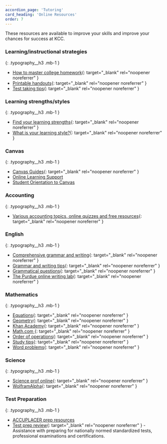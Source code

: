 ```yaml
---
accordion_page: 'Tutoring'
card_heading: 'Online Resources'
order: 7
---
```


These resources are available to improve your skills and improve your chances for success at KCC. 

### Learning/instructional strategies
{: .typography__h3 .mb-1 }

- [How to master college homework](https://bigfuture.collegeboard.org/get-started/inside-the-classroom/take-control-of-homework){: target="_blank" rel="noopener noreferrer" }
- [Printable handouts](https://ctlt.illinoisstate.edu/technology/reggienet/handouts/){: target="_blank" rel="noopener noreferrer" }
- [Test taking tips](https://www.testtakingtips.com/){: target="_blank" rel="noopener noreferrer" }

### Learning strengths/styles
{: .typography__h3 .mb-1 }

- [Find your learning strengths](https://www.literacynet.org/mi/assessment/findyourstrengths.html){: target="_blank" rel="noopener noreferrer" }
- [What is your learning style?](http://www.educationplanner.org/students/self-assessments/learning-styles.shtml){: target="_blank" rel="noopener noreferrer" }

### Canvas
{: .typography__h3 .mb-1 }

- [Canvas Guides](https://guides.instructure.com/){: target="_blank" rel="noopener noreferrer" }
- [Online Learning Support](https://www.kcc.edu/academics/#online-learning-support)
- [Student Orientation to Canvas](https://www.kcc.edu/academics/#canvas-faq)

### Accounting
{: .typography__h3 .mb-1 }

- [Various accounting topics, online quizzes and free resources](https://www.accountingcoach.com/){: target="_blank" rel="noopener noreferrer" }

### English
{: .typography__h3 .mb-1 }

- [Comprehensive grammar and writing](http://grammar.ccc.commnet.edu/grammar/){: target="_blank" rel="noopener noreferrer" }
- [Grammar and writing tips](https://www.essaypunch.com/){: target="_blank" rel="noopener noreferrer" }
- [Grammatical questions](https://www.apastyle.org/previoustips.html){: target="_blank" rel="noopener noreferrer" }
- [The Purdue online writing lab](https://owl.purdue.edu/){: target="_blank" rel="noopener noreferrer" }

### Mathematics
{: .typography__h3 .mb-1 }

- [Equations](http://www.math.com/school/subject2/lessons/S2U1L3GL.html){: target="_blank" rel="noopener noreferrer" }
- [Geometry](http://www.math.com/homeworkhelp/Geometry.html){: target="_blank" rel="noopener noreferrer" }
- [Khan Academy](https://www.khanacademy.org/){: target="_blank" rel="noopener noreferrer" }
- [Math.com ](http://www.math.com/){: target="_blank" rel="noopener noreferrer" }
- [Order of operations](http://www.math.com/school/subject2/lessons/S2U1L2GL.html){: target="_blank" rel="noopener noreferrer" }
- [Study tips](https://mathstat.slu.edu/resources/success-in-mathematics){: target="_blank" rel="noopener noreferrer" }
- [Word problems](http://www.math.com/school/subject2/lessons/S2U1L3DP.html){: target="_blank" rel="noopener noreferrer" }

### Science
{: .typography__h3 .mb-1 }

- [Science prof online](https://www.scienceprofonline.com/){: target="_blank" rel="noopener noreferrer" }
- [WolframAlpha](https://www.wolframalpha.com/){: target="_blank" rel="noopener noreferrer" }

### Test Preparation
{: .typography__h3 .mb-1 }

- [ACCUPLACER prep resources](https://www.kcc.edu/admissions/testing/#prepare-for-the-exams)
- [Test prep review](https://www.testprepreview.com/){: target="_blank" rel="noopener noreferrer" } - Assistance with preparing for nationally normed standardized tests, professional examinations and certifications.
